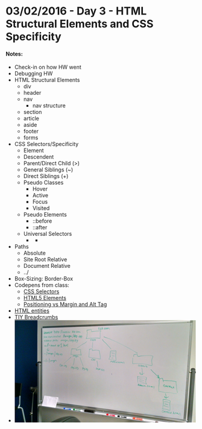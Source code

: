 # 03/02/2016 - Day 3 - HTML Structural Elements and CSS Specificity

#### Notes:
- Check-in on how HW went
- Debugging HW
- HTML Structural Elements
    + div
    + header
    + nav
        * nav structure
    + section
    + article
    + aside
    + footer
    + forms
- CSS Selectors/Specificity
    + Element
    + Descendent 
    + Parent/Direct Child (>)
    + General Siblings (~)
    + Direct Siblings (+)
    + Pseudo Classes
        * Hover
        * Active
        * Focus
        * Visited
    + Pseudo Elements
        * ::before
        * ::after
    + Universal Selectors
        * *
- Paths
    + Absolute
    + Site Root Relative
    + Document Relative
    + ../
- Box-Sizing: Border-Box
- Codepens from class:
    + [CSS Selectors](http://codepen.io/abbylarner/pen/qOWBWd)
    + [HTML5 Elements](http://codepen.io/abbylarner/pen/MaggPq)
    + [Positioning vs Margin and Alt Tag](http://codepen.io/abbylarner/pen/Qbeeed)
- [HTML entities](http://dev.w3.org/html5/html-author/charref)
- [TIY Breadcrumbs](http://tiy.breadcrumbsqa.com/)
- ![Paths](images/paths.jpg)